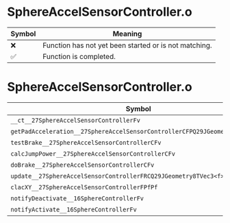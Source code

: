 # SphereAccelSensorController.o
| Symbol | Meaning 
| ------------- | ------------- 
| :x: | Function has not yet been started or is not matching. 
| :white_check_mark: | Function is completed. 


# SphereAccelSensorController.o
| Symbol | Decompiled? |
| ------------- | ------------- |
| `__ct__27SphereAccelSensorControllerFv` | :x: |
| `getPadAcceleration__27SphereAccelSensorControllerCFPQ29JGeometry8TVec3<f>` | :x: |
| `testBrake__27SphereAccelSensorControllerCFv` | :x: |
| `calcJumpPower__27SphereAccelSensorControllerCFv` | :x: |
| `doBrake__27SphereAccelSensorControllerCFv` | :x: |
| `update__27SphereAccelSensorControllerFRCQ29JGeometry8TVec3<f>` | :x: |
| `clacXY__27SphereAccelSensorControllerFPfPf` | :x: |
| `notifyDeactivate__16SphereControllerFv` | :x: |
| `notifyActivate__16SphereControllerFv` | :x: |
